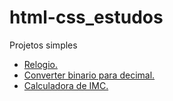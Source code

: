 # html-css_estudos
Projetos simples

<ul>
  <li><a href="https://fdeniscdsilva.github.io/html-css_estudos/miniProjetos/relogio/" target="_blank">Relogio.</a>
  <li><a href="https://fdeniscdsilva.github.io/html-css_estudos/miniProjetos/conversorBinario/" target="_blank">Converter binario para decimal.</a>
  <li><a href="https://fdeniscdsilva.github.io/html-css_estudos/miniProjetos/calculadoraIMC/" target="_blank">Calculadora de IMC.</a>
</ul>

